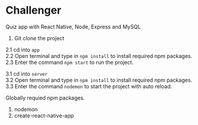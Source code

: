 # Challenger
Quiz app with React Native, Node, Express and MySQL  

1. Git clone the project  

2.1 cd into `app`  
2.2 Open terminal and type in `npm install` to install required npm packages.  
2.3 Enter the command `npm start` to run the project.  

3.1 cd into `server`  
3.2 Open terminal and type in `npm install` to install required npm packages.  
3.3 Enter the command `nodemon` to start the project with auto reload.  

Globally requied npm packages.  
1. nodemon  
2. create-react-native-app  
